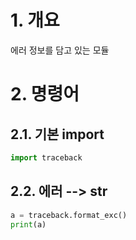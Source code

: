 # 1. 개요

에러 정보를 담고 있는 모듈

# 2. 명령어

## 2.1. 기본 import

```python
import traceback
```

## 2.2. 에러 --> str

```python
a = traceback.format_exc()
print(a)
```

